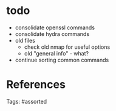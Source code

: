 # todo
- consolidate openssl commands
- consolidate hydra commands
- old files
  - check old nmap for useful options
  - old "general info" - what?
- continue sorting common commands

# References

Tags:
    #assorted

